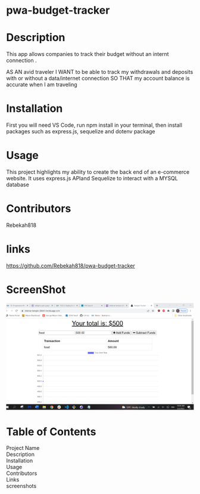 # pwa-budget-tracker
# Description
This app allows companies to track their budget without an internt connection .

AS AN avid traveler
I WANT to be able to track my withdrawals and deposits with or without a data/internet connection
SO THAT my account balance is accurate when I am traveling 
# Installation
First you will need VS Code, run npm install in your terminal, then install packages such as express.js, sequelize and dotenv package 
# Usage
This project highlights my ability to create the back end of an e-commerce website. It uses express.js APIand Sequelize to interact with a MYSQL database
# Contributors 
Rebekah818
# links

https://github.com/Rebekah818/pwa-budget-tracker

# ScreenShot
![Screenshot](./public/assets/Capture.PNG)

# Table of Contents
Project Name
<br>
Description
<br>
Installation
<br>
Usage
<br>
Contributors
<br>
Links
<br>
screenshots